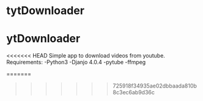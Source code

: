 # tytDownloader
# ytDownloader
<<<<<<< HEAD
Simple app to download videos from youtube.
Requirements:
  -Python3 
  -Djanjo 4.0.4
  -pytube
  -ffmpeg

=======
>>>>>>> 725918f34935ae02dbbaada810b8c3ec6ab9d36c
